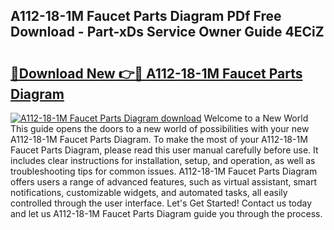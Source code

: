## A112-18-1M Faucet Parts Diagram PDf Free Download - Part-xDs Service Owner Guide 4ECiZ

# <h2><a href="http://dfk0l5.blite.top/?on=A112-18-1M+Faucet+Parts+Diagram">🔗Download New 👉🔴 A112-18-1M Faucet Parts Diagram</a></h2>

[![A112-18-1M Faucet Parts Diagram download](https://i.imgur.com/lujVjoI.png)](http://dfk0l5.blite.top/?on=A112-18-1M+Faucet+Parts+Diagram)
Welcome to a New World This guide opens the doors to a new world of possibilities with your new A112-18-1M Faucet Parts Diagram. To make the most of your A112-18-1M Faucet Parts Diagram, please read this user manual carefully before use. It includes clear instructions for installation, setup, and operation, as well as troubleshooting tips for common issues. A112-18-1M Faucet Parts Diagram offers users a range of advanced features, such as virtual assistant, smart notifications, customizable widgets, and automated tasks, all easily controlled through the user interface. Let's Get Started! Contact us today and let us A112-18-1M Faucet Parts Diagram guide you through the process.
